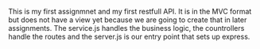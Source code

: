 This is my first assignmnet and my first restfull API. It is in the MVC format but does not have a view yet because we are going to create that in later assignments. The service.js handles the business logic, the countrollers handle the routes and the server.js is our entry point that sets up express. 
